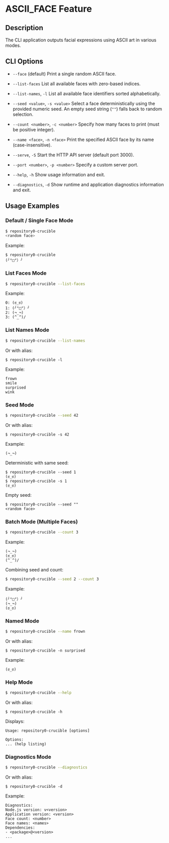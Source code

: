# ASCII_FACE Feature

## Description

The CLI application outputs facial expressions using ASCII art in various modes.

## CLI Options

- `--face` (default)
  Print a single random ASCII face.

- `--list-faces`
  List all available faces with zero-based indices.

- `--list-names`, `-l`
  List all available face identifiers sorted alphabetically.

- `--seed <value>`, `-s <value>`
  Select a face deterministically using the provided numeric seed. An empty seed string (`""`) falls back to random selection.

- `--count <number>`, `-c <number>`
  Specify how many faces to print (must be positive integer).

- `--name <face>`, `-n <face>`
  Print the specified ASCII face by its name (case-insensitive).

- `--serve`, `-S`
  Start the HTTP API server (default port 3000).

- `--port <number>`, `-p <number>`
  Specify a custom server port.

- `--help`, `-h`
  Show usage information and exit.

- `--diagnostics`, `-d`
  Show runtime and application diagnostics information and exit.

## Usage Examples

### Default / Single Face Mode

```bash
$ repository0-crucible
<random face>
```

Example:
```
$ repository0-crucible
(╯°□°）╯
```

### List Faces Mode

```bash
$ repository0-crucible --list-faces
```

Example:
```
0: (ಠ_ಠ)
1: (╯°□°）╯
2: (¬_¬)
3: (^_^)/
```

### List Names Mode

```bash
$ repository0-crucible --list-names
```

Or with alias:
```
$ repository0-crucible -l
```

Example:
```
frown
smile
surprised
wink
```

### Seed Mode

```bash
$ repository0-crucible --seed 42
```

Or with alias:
```
$ repository0-crucible -s 42
```

Example:
```
(¬_¬)
```

Deterministic with same seed:
```
$ repository0-crucible --seed 1
(ಠ_ಠ)
$ repository0-crucible -s 1
(ಠ_ಠ)
```

Empty seed:
```
$ repository0-crucible --seed ""
<random face>
```

### Batch Mode (Multiple Faces)

```bash
$ repository0-crucible --count 3
```

Example:
```
(¬_¬)
(ಠ_ಠ)
(^_^)/
```

Combining seed and count:
```bash
$ repository0-crucible --seed 2 --count 3
```

Example:
```
(╯°□°）╯
(¬_¬)
(ಠ_ಠ)
```

### Named Mode

```bash
$ repository0-crucible --name frown
```

Or with alias:
```
$ repository0-crucible -n surprised
```

Example:
```
(ಠ_ಠ)
```

### Help Mode

```bash
$ repository0-crucible --help
```

Or with alias:
```
$ repository0-crucible -h
```

Displays:
```
Usage: repository0-crucible [options]

Options:
... (help listing)
```

### Diagnostics Mode

```bash
$ repository0-crucible --diagnostics
```

Or with alias:
```
$ repository0-crucible -d
```

Example:
```
Diagnostics:
Node.js version: v<version>
Application version: <version>
Face count: <number>
Face names: <names>
Dependencies:
- <package>@<version>
...
```